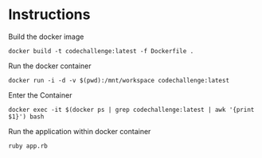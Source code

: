 # Instructions

Build the docker image

    docker build -t codechallenge:latest -f Dockerfile .

Run the docker container

    docker run -i -d -v $(pwd):/mnt/workspace codechallenge:latest

Enter the Container

    docker exec -it $(docker ps | grep codechallenge:latest | awk '{print $1}') bash

Run the application within docker container    

    ruby app.rb

